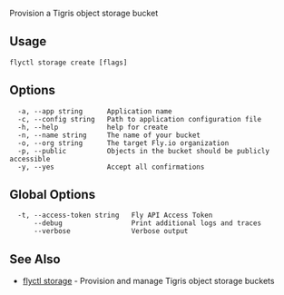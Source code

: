 Provision a Tigris object storage bucket


## Usage
~~~
flyctl storage create [flags]
~~~

## Options

~~~
  -a, --app string      Application name
  -c, --config string   Path to application configuration file
  -h, --help            help for create
  -n, --name string     The name of your bucket
  -o, --org string      The target Fly.io organization
  -p, --public          Objects in the bucket should be publicly accessible
  -y, --yes             Accept all confirmations
~~~

## Global Options

~~~
  -t, --access-token string   Fly API Access Token
      --debug                 Print additional logs and traces
      --verbose               Verbose output
~~~

## See Also

* [flyctl storage](/docs/flyctl/storage/)	 - Provision and manage Tigris object storage buckets

